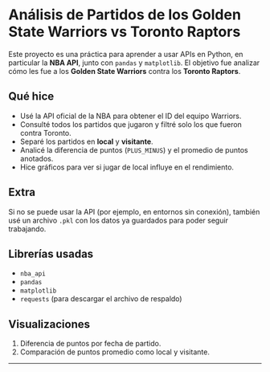# Análisis de Partidos de los Golden State Warriors vs Toronto Raptors

Este proyecto es una práctica para aprender a usar APIs en Python, en particular la **NBA API**, junto con `pandas` y `matplotlib`. El objetivo fue analizar cómo les fue a los **Golden State Warriors** contra los **Toronto Raptors**.

## Qué hice

- Usé la API oficial de la NBA para obtener el ID del equipo Warriors.
- Consulté todos los partidos que jugaron y filtré solo los que fueron contra Toronto.
- Separé los partidos en **local** y **visitante**.
- Analicé la diferencia de puntos (`PLUS_MINUS`) y el promedio de puntos anotados.
- Hice gráficos para ver si jugar de local influye en el rendimiento.

## Extra

Si no se puede usar la API (por ejemplo, en entornos sin conexión), también usé un archivo `.pkl` con los datos ya guardados para poder seguir trabajando.

## Librerías usadas

- `nba_api`
- `pandas`
- `matplotlib`
- `requests` (para descargar el archivo de respaldo)

## Visualizaciones

1. Diferencia de puntos por fecha de partido.
2. Comparación de puntos promedio como local y visitante.

---




